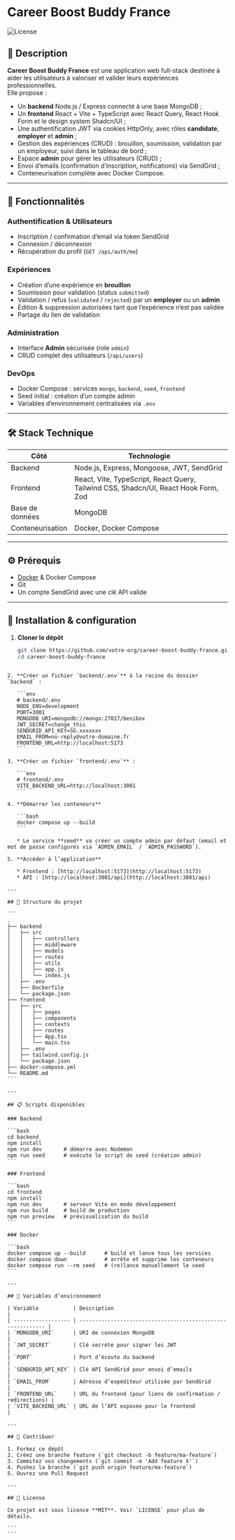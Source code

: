 
# Career Boost Buddy France

![License](https://img.shields.io/badge/license-MIT-blue.svg)

## 📖 Description

**Career Boost Buddy France** est une application web full-stack destinée à aider les utilisateurs à valoriser et valider leurs expériences professionnelles.  
Elle propose :
- Un **backend** Node.js / Express connecté à une base MongoDB ;
- Un **frontend** React + Vite + TypeScript avec React Query, React Hook Form et le design system Shadcn/UI ;
- Une authentification JWT via cookies HttpOnly, avec rôles **candidate**, **employer** et **admin** ;
- Gestion des expériences (CRUD) : brouillon, soumission, validation par un employeur, suivi dans le tableau de bord ;
- Espace **admin** pour gérer les utilisateurs (CRUD) ;
- Envoi d’emails (confirmation d’inscription, notifications) via SendGrid ;
- Conteneurisation complète avec Docker Compose.

---

## 🚀 Fonctionnalités

### Authentification & Utilisateurs
- Inscription / confirmation d’email via token SendGrid  
- Connexion / déconnexion  
- Récupération du profil (`GET /api/auth/me`)  

### Expériences
- Création d’une expérience en **brouillon**  
- Soumission pour validation (status `submitted`)  
- Validation / refus (`validated` / `rejected`) par un **employer** ou un **admin**  
- Édition & suppression autorisées tant que l’expérience n’est pas validée  
- Partage du lien de validation  

### Administration
- Interface **Admin** sécurisée (role `admin`)  
- CRUD complet des utilisateurs (`/api/users`)  

### DevOps
- Docker Compose : services `mongo`, `backend`, `seed`, `frontend`  
- Seed initial : création d’un compte admin  
- Variables d’environnement centralisées via `.env`  

---

## 🛠️ Stack Technique

| Côté        | Technologie                                   |
| ----------- | --------------------------------------------- |
| Backend     | Node.js, Express, Mongoose, JWT, SendGrid     |
| Frontend    | React, Vite, TypeScript, React Query, Tailwind CSS, Shadcn/UI, React Hook Form, Zod |
| Base de données | MongoDB                                 |
| Conteneurisation | Docker, Docker Compose                 |

---

## ⚙️ Prérequis

- [Docker](https://docs.docker.com/get-docker/) & Docker Compose  
- Git  
- Un compte SendGrid avec une clé API valide  

---

## 📝 Installation & configuration

1. **Cloner le dépôt**
   ```bash
   git clone https://github.com/votre-org/career-boost-buddy-france.git
   cd career-boost-buddy-france
````

2. **Créer un fichier `backend/.env`** à la racine du dossier `backend` :

   ```env
   # backend/.env
   NODE_ENV=development
   PORT=3001
   MONGODB_URI=mongodb://mongo:27017/benibox
   JWT_SECRET=change_this
   SENDGRID_API_KEY=SG.xxxxxxx
   EMAIL_FROM=no-reply@votre-domaine.fr
   FRONTEND_URL=http://localhost:5173
   ```

3. **Créer un fichier `frontend/.env`** :

   ```env
   # frontend/.env
   VITE_BACKEND_URL=http://localhost:3001
   ```

4. **Démarrer les conteneurs**

   ```bash
   docker compose up --build
   ```

   * Le service **seed** va créer un compte admin par défaut (email et mot de passe configurés via `ADMIN_EMAIL` / `ADMIN_PASSWORD`).

5. **Accéder à l’application**

   * Frontend : [http://localhost:5173](http://localhost:5173)
   * API : [http://localhost:3001/api](http://localhost:3001/api)

---

## 📂 Structure du projet

```
.
├── backend
│   ├── src
│   │   ├── controllers
│   │   ├── middleware
│   │   ├── models
│   │   ├── routes
│   │   ├── utils
│   │   ├── app.js
│   │   └── index.js
│   ├── .env
│   ├── Dockerfile
│   └── package.json
├── frontend
│   ├── src
│   │   ├── pages
│   │   ├── components
│   │   ├── contexts
│   │   ├── routes
│   │   ├── App.tsx
│   │   └── main.tsx
│   ├── .env
│   ├── tailwind.config.js
│   └── package.json
├── docker-compose.yml
└── README.md
```

---

## 📋 Scripts disponibles

### Backend

```bash
cd backend
npm install
npm run dev       # démarre avec Nodemon
npm run seed      # exécute le script de seed (création admin)
```

### Frontend

```bash
cd frontend
npm install
npm run dev       # serveur Vite en mode développement
npm run build     # build de production
npm run preview   # prévisualisation du build
```

### Docker

```bash
docker compose up --build      # build et lance tous les services
docker compose down            # arrête et supprime les conteneurs
docker compose run --rm seed   # (re)lance manuellement le seed
```

---

## 🔑 Variables d’environnement

| Variable           | Description                                                 |
| ------------------ | ----------------------------------------------------------- |
| `MONGODB_URI`      | URI de connexion MongoDB                                    |
| `JWT_SECRET`       | Clé secrète pour signer les JWT                             |
| `PORT`             | Port d’écoute du backend                                    |
| `SENDGRID_API_KEY` | Clé API SendGrid pour envoi d’emails                        |
| `EMAIL_FROM`       | Adresse d’expéditeur utilisée par SendGrid                  |
| `FRONTEND_URL`     | URL du frontend (pour liens de confirmation / redirections) |
| `VITE_BACKEND_URL` | URL de l’API exposée pour le frontend                       |

---

## 🤝 Contribuer

1. Forkez ce dépôt
2. Créez une branche feature (`git checkout -b feature/ma-feature`)
3. Commitez vos changements (`git commit -m 'Add feature X'`)
4. Pushez la branche (`git push origin feature/ma-feature`)
5. Ouvrez une Pull Request

---

## 📄 License

Ce projet est sous licence **MIT**. Voir `LICENSE` pour plus de détails.

```
```
